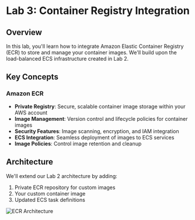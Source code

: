 # Lab 3: Container Registry Integration

## Overview

In this lab, you'll learn how to integrate Amazon Elastic Container Registry (ECR) to store and manage your container images. We'll build upon the load-balanced ECS infrastructure created in Lab 2.

## Key Concepts

### Amazon ECR
- **Private Registry**: Secure, scalable container image storage within your AWS account
- **Image Management**: Version control and lifecycle policies for container images
- **Security Features**: Image scanning, encryption, and IAM integration
- **ECS Integration**: Seamless deployment of images to ECS services
- **Image Policies**: Control image retention and cleanup

## Architecture

We'll extend our Lab 2 architecture by adding:
1. Private ECR repository for custom images
2. Your custom container image
3. Updated ECS task definitions

![ECR Architecture](../../media/lab_3_arch.drawio.svg)